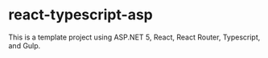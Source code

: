 # react-typescript-asp
This is a template project using ASP.NET 5, React, React Router, Typescript, and Gulp.
